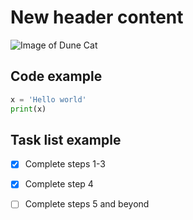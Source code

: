 # New header content
![Image of Dune Cat](https://octodex.github.com/images/dunetocat.png)

## Code example
```python
x = 'Hello world'
print(x)
```

## Task list example
- [x] Complete steps 1-3
- [x] Complete step 4
- [ ] Complete steps 5 and beyond
      
